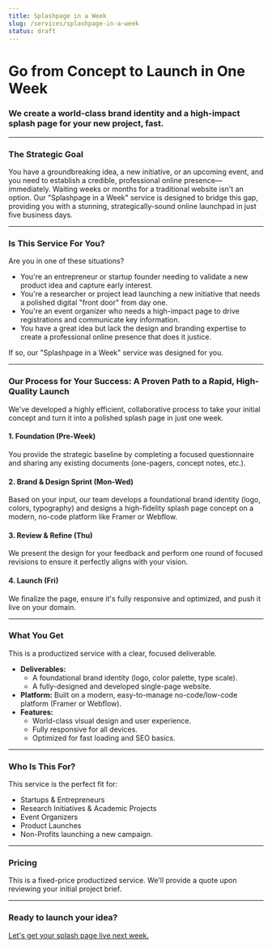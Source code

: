 ```yaml
---
title: Splashpage in a Week
slug: /services/splashpage-in-a-week
status: draft
---
```


# Go from Concept to Launch in One Week

### We create a world-class brand identity and a high-impact splash page for your new project, fast.

---

### **The Strategic Goal**

You have a groundbreaking idea, a new initiative, or an upcoming event, and you need to establish a credible, professional online presence—immediately. Waiting weeks or months for a traditional website isn't an option. Our "Splashpage in a Week" service is designed to bridge this gap, providing you with a stunning, strategically-sound online launchpad in just five business days.

---

### **Is This Service For You?**

Are you in one of these situations?

*   You're an entrepreneur or startup founder needing to validate a new product idea and capture early interest.
*   You're a researcher or project lead launching a new initiative that needs a polished digital "front door" from day one.
*   You're an event organizer who needs a high-impact page to drive registrations and communicate key information.
*   You have a great idea but lack the design and branding expertise to create a professional online presence that does it justice.

If so, our "Splashpage in a Week" service was designed for you.

---

### **Our Process for Your Success: A Proven Path to a Rapid, High-Quality Launch**

We've developed a highly efficient, collaborative process to take your initial concept and turn it into a polished splash page in just one week.

#### **1. Foundation (Pre-Week)**

You provide the strategic baseline by completing a focused questionnaire and sharing any existing documents (one-pagers, concept notes, etc.).

#### **2. Brand & Design Sprint (Mon-Wed)**

Based on your input, our team develops a foundational brand identity (logo, colors, typography) and designs a high-fidelity splash page concept on a modern, no-code platform like Framer or Webflow.

#### **3. Review & Refine (Thu)**

We present the design for your feedback and perform one round of focused revisions to ensure it perfectly aligns with your vision.

#### **4. Launch (Fri)**

We finalize the page, ensure it's fully responsive and optimized, and push it live on your domain.

---

### **What You Get**

This is a productized service with a clear, focused deliverable.

*   **Deliverables:**
    *   A foundational brand identity (logo, color palette, type scale).
    *   A fully-designed and developed single-page website.
*   **Platform:** Built on a modern, easy-to-manage no-code/low-code platform (Framer or Webflow).
*   **Features:**
    *   World-class visual design and user experience.
    *   Fully responsive for all devices.
    *   Optimized for fast loading and SEO basics.

---

### **Who Is This For?**

This service is the perfect fit for:

*   Startups & Entrepreneurs
*   Research Initiatives & Academic Projects
*   Event Organizers
*   Product Launches
*   Non-Profits launching a new campaign.

---

### **Pricing**

This is a fixed-price productized service. We'll provide a quote upon reviewing your initial project brief.

---

### **Ready to launch your idea?**

[Let's get your splash page live next week.](/contact)
